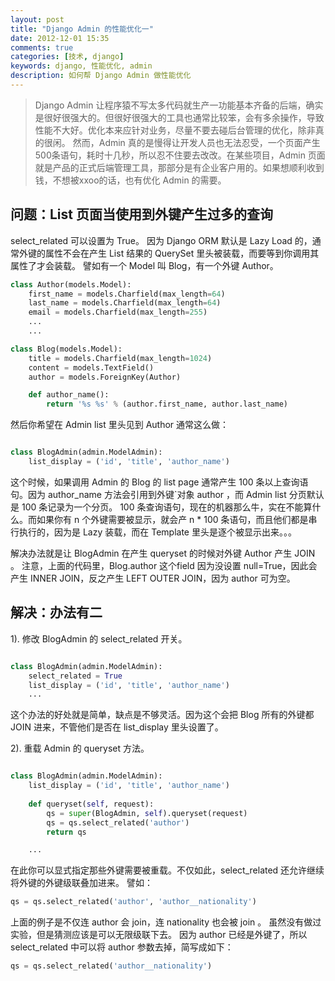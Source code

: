 ```yaml
---
layout: post
title: "Django Admin 的性能优化一"
date: 2012-12-01 15:35
comments: true
categories: [技术, django]
keywords: django, 性能优化, admin
description: 如何帮 Django Admin 做性能优化
---
```


> Django Admin 让程序猿不写太多代码就生产一功能基本齐备的后端，确实是很好很强大的。但很好很强大的工具也通常比较笨，会有多余操作，导致性能不大好。优化本来应针对业务，尽量不要去碰后台管理的优化，除非真的很闲。
> 然而，Admin 真的是慢得让开发人员也无法忍受，一个页面产生500条语句，耗时十几秒，所以忍不住要去改改。在某些项目，Admin 页面就是产品的正式后端管理工具，那部分是有企业客户用的。如果想顺利收到钱，不想被xxoo的话，也有优化 Admin 的需要。

问题：List 页面当使用到外键产生过多的查询
-----------------------------------

select_related 可以设置为 True。 因为 Django ORM 默认是 Lazy Load 的，通常外键的属性不会在产生 List 结果的 QuerySet 里头被装载，而要等到你调用其属性了才会装载。
譬如有一个 Model 叫 Blog，有一个外键 Author。

```python
class Author(models.Model):
    first_name = models.Charfield(max_length=64)
    last_name = models.Charfield(max_length=64)
    email = models.Charfield(max_length=255)
    ...
    ...

class Blog(models.Model):
    title = models.Charfield(max_length=1024)
    content = models.TextField()
    author = models.ForeignKey(Author)

    def author_name():
        return '%s %s' % (author.first_name, author.last_name)


```

然后你希望在 Admin list 里头见到 Author 通常这么做：

```python

class BlogAdmin(admin.ModelAdmin):
    list_display = ('id', 'title', 'author_name')
```

这个时候，如果调用 Admin 的 Blog 的 list page 通常产生 100 条以上查询语句。因为 author_name 方法会引用到外键`对象 author ，而 Admin list 分页默认是 100 条记录为一个分页。
100 条查询语句，现在的机器那么牛，实在不能算什么。而如果你有 n 个外键需要被显示，就会产 n * 100 条语句，而且他们都是串行执行的，因为是 Lazy 装载，而在 Template 里头是逐个被显示出来。。。


解决办法就是让 BlogAdmin 在产生 queryset 的时候对外键 Author 产生 JOIN 。
注意，上面的代码里，Blog.author 这个field 因为没设置 null=True，因此会产生 INNER JOIN，反之产生 LEFT OUTER JOIN，因为 author 可为空。

解决：办法有二
------------
1). 修改 BlogAdmin 的 select_related 开关。

```python

class BlogAdmin(admin.ModelAdmin):
    select_related = True
    list_display = ('id', 'title', 'author_name')
    ...
```

这个办法的好处就是简单，缺点是不够灵活。因为这个会把 Blog 所有的外键都 JOIN 进来，不管他们是否在 list_display 里头设置了。

2). 重载 Admin 的 queryset 方法。
```python

class BlogAdmin(admin.ModelAdmin):
    list_display = ('id', 'title', 'author_name')
    
    def queryset(self, request):
        qs = super(BlogAdmin, self).queryset(request)
        qs = qs.select_related('author')
        return qs

    ...
```

在此你可以显式指定那些外键需要被重载。不仅如此，select_related 还允许继续将外键的外键级联叠加进来。
譬如：

```python
qs = qs.select_related('author', 'author__nationality')
```
上面的例子是不仅连 author 会 join，连 nationality 也会被 join 。
虽然没有做过实验，但是猜测应该是可以无限级联下去。
因为 author 已经是外键了，所以 select_related 中可以将 author 参数去掉，简写成如下：

```python
qs = qs.select_related('author__nationality')
```

